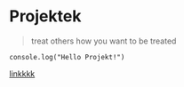 # Projektek

> treat others how you want to be treated

`console.log("Hello Projekt!")`

[linkkkk](https://youtube.com)